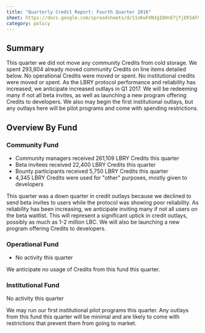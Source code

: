 ```yaml
---
title: "Quarterly Credit Report: Fourth Quarter 2016"
sheet: https://docs.google.com/spreadsheets/d/11nKwFXN3gIQHnE7jYjEK5AFClyAde9aFs6UlnGX3Uzg/edit#gid=799352054
category: policy
---
```


## Summary

This quarter we did not move any community Credits from cold storage.  We spent 293,604 already moved community Credits on line items detailed below. No operational Credits were moved or spent.  No institutional credits were moved or spent.
As the LBRY protocol performance and reliability has increased, we anticipate increased outlays in Q1 2017. We will be redeeming many if not all beta invites, as well as launching a new program offering Credits to developers. We also may begin the first institutional outlays, but any outlays here will be pilot programs and come with spending restrictions.

## Overview By Fund

### Community Fund

- Community managers received 261,109 LBRY Credits this quarter
- Beta invitees received 22,400 LBRY Credits this quarter
- Bounty participants received 5,750 LBRY Credits this quarter
- 4,345 LBRY Credits were used for "other" purposes, mostly given to developers

This quarter was a down quarter in credit outlays because we declined to send beta invites to users while the protocol was showing poor reliability.
As reliability has been increasing, we anticipate inviting many if not all users on the beta waitlist. This will represent a significant uptick in credit outlays, possibly as much as 1-2 million LBC. We will also be launching a new program offering Credits to developers.

### Operational Fund

- No activity this quarter

We anticipate no usage of Credits from this fund this quarter.

### Institutional Fund

No activity this quarter

We may run our first institutional pilot programs this quarter. Any outlays from this fund this quarter will be minimal and are likely to come with restrictions that prevent them from going to market.
